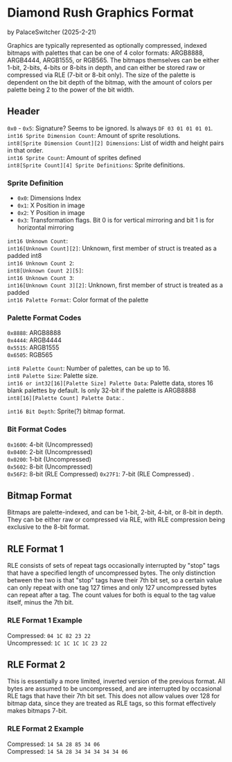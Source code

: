 # Diamond Rush Graphics Format

by PalaceSwitcher (2025-2-21)

Graphics are typically represented as optionally compressed, indexed bitmaps with palettes that can be one of 4 color formats: ARGB8888, ARGB4444, ARGB1555, or RGB565. The bitmaps themselves can be either 1-bit, 2-bits, 4-bits or 8-bits in depth, and can either be stored raw or compressed via RLE (7-bit or 8-bit only). The size of the palette is dependent on the bit depth of the bitmap, with the amount of colors per palette being 2 to the power of the bit width.

## Header

`0x0` - `0x5`: Signature? Seems to be ignored. Is always `DF 03 01 01 01 01`.  
`int16 Sprite Dimension Count`: Amount of sprite resolutions.  
`int8[Sprite Dimension Count][2] Dimensions`: List of width and height pairs in that order.  
`int16 Sprite Count`: Amount of sprites defined  
`int8[Sprite Count][4] Sprite Definitions`: Sprite definitions.

### Sprite Definition

- `0x0`: Dimensions Index
- `0x1`: X Position in image
- `0x2`: Y Position in image
- `0x3`: Transformation flags. Bit 0 is for vertical mirroring and bit 1 is for horizontal mirroring

`int16 Unknown Count`:  
`int16[Unknown Count][2]`: Unknown, first member of struct is treated as a padded int8  
`int16 Unknown Count 2`:  
`int8[Unknown Count 2][5]`:  
`int16 Unknown Count 3`:  
`int16[Unknown Count 3][2]`: Unknown, first member of struct is treated as a padded  
`int16 Palette Format`: Color format of the palette  

### Palette Format Codes

`0x8888`: ARGB8888  
`0x4444`: ARGB4444  
`0x5515`: ARGB1555  
`0x6505`: RGB565  

`int8 Palette Count`: Number of palettes, can be up to 16.  
`int8 Palette Size`: Palette size.  
`int16 or int32[16][Palette Size] Palette Data`: Palette data, stores 16 blank palettes by default. Is only 32-bit if the palette is ARGB8888  
`int8[16][Palette Count] Palette Data`: .

`int16 Bit Depth`: Sprite(?) bitmap format.

### Bit Format Codes

`0x1600`: 4-bit (Uncompressed)  
`0x0400`: 2-bit (Uncompressed)  
`0x0200`: 1-bit (Uncompressed)  
`0x5602`: 8-bit (Uncompressed)  
`0x56F2`: 8-bit (RLE Compressed)
`0x27F1`: 7-bit (RLE Compressed)
.


## Bitmap Format

Bitmaps are palette-indexed, and can be 1-bit, 2-bit, 4-bit, or 8-bit in depth. They can be either raw or compressed via RLE, with RLE compression being exclusive to the 8-bit format.

## RLE Format 1

RLE consists of sets of repeat tags occasionally interrupted by "stop" tags that have a specified length of uncompressed bytes. The only distinction between the two is that "stop" tags have their 7th bit set, so a certain value can only repeat with one tag 127 times and only 127 uncompressed bytes can repeat after a tag. The count values for both is equal to the tag value itself, minus the 7th bit.

### RLE Format 1 Example

Compressed: `04 1C 82 23 22`  
Uncompressed: `1C 1C 1C 1C 23 22`

## RLE Format 2

This is essentially a more limited, inverted version of the previous format. All bytes are assumed to be uncompressed, and are interrupted by occasional RLE tags that have their 7th bit set. This does not allow values over 128 for bitmap data, since they are treated as RLE tags, so this format effectively makes bitmaps 7-bit.

### RLE Format 2 Example

Compressed: `14 5A 28 85 34 06`  
Compressed: `14 5A 28 34 34 34 34 34 06`
